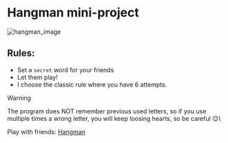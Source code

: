 # Hangman mini-project

![hangman_image](http://datagenetics.com/blog/april12012/hangmand.jpg)

## Rules:

- Set a `secret` word for your friends
- Let them play!
- I choose the classic rule where you have 6 attempts.

> [!WARNING]
> The program does NOT remember previous used letters, so if you use multiple times a wrong letter, you will keep loosing hearts, so be careful 😉\

Play with friends: [Hangman](https://loghindev.github.io/hangman/)
